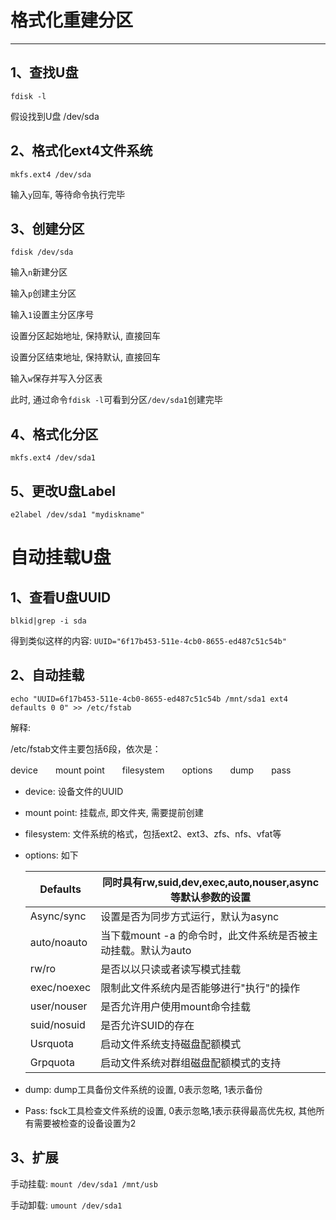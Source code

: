 # 格式化重建分区

---

## 1、查找U盘

```
fdisk -l
```

假设找到U盘 /dev/sda

## 2、格式化ext4文件系统

```
mkfs.ext4 /dev/sda
```

输入`y`回车, 等待命令执行完毕

## 3、创建分区

```
fdisk /dev/sda
```

输入`n`新建分区

输入`p`创建主分区

输入`1`设置主分区序号

设置分区起始地址, 保持默认, 直接回车

设置分区结束地址, 保持默认, 直接回车

输入`w`保存并写入分区表

此时, 通过命令`fdisk -l`可看到分区`/dev/sda1`创建完毕

## 4、格式化分区

```
mkfs.ext4 /dev/sda1
```

## 5、更改U盘Label

```
e2label /dev/sda1 "mydiskname"
```

# 自动挂载U盘

## 1、查看U盘UUID

```
blkid|grep -i sda
```

得到类似这样的内容: `UUID="6f17b453-511e-4cb0-8655-ed487c51c54b"`

## 2、自动挂载

```
echo "UUID=6f17b453-511e-4cb0-8655-ed487c51c54b /mnt/sda1 ext4 defaults 0 0" >> /etc/fstab
```

解释:

/etc/fstab文件主要包括6段，依次是：

device　　mount point　　filesystem　　options　　dump　　pass

- device: 设备文件的UUID

- mount point: 挂载点, 即文件夹, 需要提前创建

- filesystem: 文件系统的格式，包括ext2、ext3、zfs、nfs、vfat等

- options: 如下

  | Defaults    | 同时具有rw,suid,dev,exec,auto,nouser,async等默认参数的设置   |
  | ----------- | ------------------------------------------------------------ |
  | Async/sync  | 设置是否为同步方式运行，默认为async                          |
  | auto/noauto | 当下载mount -a 的命令时，此文件系统是否被主动挂载。默认为auto |
  | rw/ro       | 是否以以只读或者读写模式挂载                                 |
  | exec/noexec | 限制此文件系统内是否能够进行"执行"的操作                     |
  | user/nouser | 是否允许用户使用mount命令挂载                                |
  | suid/nosuid | 是否允许SUID的存在                                           |
  | Usrquota    | 启动文件系统支持磁盘配额模式                                 |
  | Grpquota    | 启动文件系统对群组磁盘配额模式的支持                         |

- dump: dump工具备份文件系统的设置, 0表示忽略, 1表示备份

- Pass: fsck工具检查文件系统的设置, 0表示忽略,1表示获得最高优先权, 其他所有需要被检查的设备设置为2

## 3、扩展

手动挂载: `mount /dev/sda1 /mnt/usb`

手动卸载: `umount /dev/sda1`

